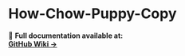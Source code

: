 # How-Chow-Puppy-Copy

📖 **Full documentation available at:**  
[**GitHub Wiki →**](https://github.com/alexanderM23/-how-chow-puppy-copy/wiki)
